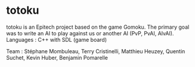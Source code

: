 totoku
======
totoku is an Epitech project based on the game Gomoku.
The primary goal was to write an AI to play against us or another AI (PvP, PvAI, AIvAI).
Languages : C++ with SDL (game board)

Team : Stéphane Mombuleau, Terry Cristinelli, Matthieu Heuzey, Quentin Suchet, Kevin Huber, Benjamin Pomarelle
